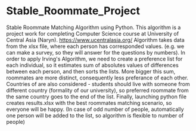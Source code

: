 # Stable_Roommate_Project
Stable Roommate Matching Algorithm using Python.
This algorithm is a project work for completing Computer Science course at University of Central Asia (Naryn). https://www.ucentralasia.org/
Algorithm takes data from the xlsx file, where each person has corresponded values. (e.g. we can make a survey, so they will answer for the questions by numbers).
In order to apply Irving's Algorithm, we need to create a preference list for each individual, so it estimates sum of absolutes values of differences between each person, and then sorts the lists. More bigger this sum, roommates are more distinct, consequently less preferance of each other.
Countries of are also considered - students should live with someone from different country (formality of our university), so preferred roommate from the same country goes to the end of the list.
Finally, launching python file creates results.xlsx with the best roommates matching scenario, so everyone will be happy.
(In case of odd number of people, automatically one person will be added to the list, so algorithm is flexible to number of people)
